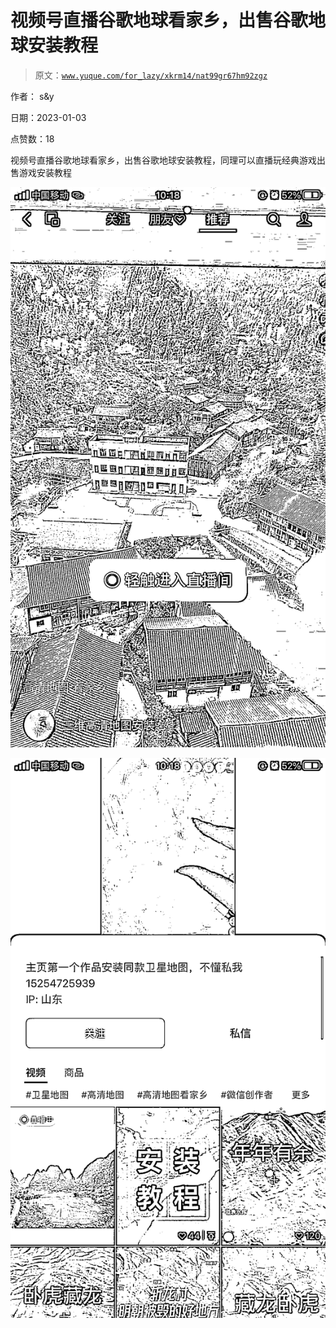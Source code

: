 # 视频号直播谷歌地球看家乡，出售谷歌地球安装教程

> 原文：[`www.yuque.com/for_lazy/xkrm14/nat99gr67hm92zgz`](https://www.yuque.com/for_lazy/xkrm14/nat99gr67hm92zgz)



作者： s&y 

日期：2023-01-03 

点赞数：18 

视频号直播谷歌地球看家乡，出售谷歌地球安装教程，同理可以直播玩经典游戏出售游戏安装教程 

![](img/a7f4983bd689ed808dbe84e5dba2ce69.png) 

![](img/ae237cc02bab1ae7ee92db99f136a544.png) 

